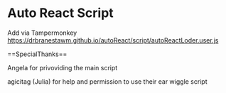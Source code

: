 # Auto React Script
Add via Tampermonkey https://drbranestawm.github.io/autoReact/script/autoReactLoder.user.js


==SpecialThanks==

Angela for privoviding the main script

agicitag (Julia) for help and permission to use their ear wiggle script
